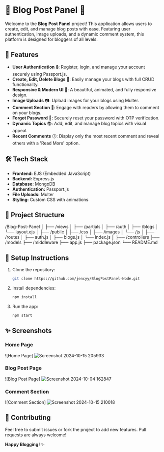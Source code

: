# 🌟 Blog Post Panel 🌟

Welcome to the **Blog Post Panel** project! This application allows users to create, edit, and manage blog posts with ease. Featuring user authentication, image uploads, and a dynamic comment system, this platform is designed for bloggers of all levels. 

## 🚀 Features

- **User Authentication** 🔒: Register, login, and manage your account securely using Passport.js.
- **Create, Edit, Delete Blogs** 📝: Easily manage your blogs with full CRUD functionality.
- **Responsive & Modern UI** 🎨: A beautiful, animated, and fully responsive design.
- **Image Uploads** 📷: Upload images for your blogs using Multer.
- **Comment Section** 💬: Engage with readers by allowing them to comment on your blogs.
- **Forgot Password** 🔑: Securely reset your password with OTP verification.
- **Dynamic Topics** 📚: Add, edit, and manage blog topics with visual appeal.
- **Recent Comments** 🕒: Display only the most recent comment and reveal others with a 'Read More' option.

## 🛠️ Tech Stack

- **Frontend:** EJS (Embedded JavaScript)
- **Backend:** Express.js
- **Database:** MongoDB
- **Authentication:** Passport.js
- **File Uploads:** Multer
- **Styling:** Custom CSS with animations

## 📂 Project Structure

/Blog-Post-Panel │ 
├── /views │
├── /partials │
├── /auth │ 
├── /blogs │
      └── layout.ejs │
├── /public │ 
├── /css │ 
├── /images │
      └── /js │
├── /routes │ 
├── auth.js │
├── blogs.js │
      └── index.js │
├── /controllers
├── /models 
├── /middleware
├── app.js
├── package.json 
└── README.md


## 🔧 Setup Instructions

1. Clone the repository:
    ```bash
    git clone https://github.com/jencyy/BlogPostPanel-Node.git
    ```
2. Install dependencies:
    ```bash
    npm install
    ```

3. Run the app:
    ```bash
    npm start
    ```

## ✨ Screenshots

### Home Page
![Home Page]
![Screenshot 2024-10-15 205933](https://github.com/user-attachments/assets/bb75a370-6133-4964-b117-0686c2d11f46)

### Blog Post Page

![Blog Post Page]
![Screenshot 2024-10-04 162847](https://github.com/user-attachments/assets/9c301e1c-a73c-4c9b-abe0-c6af209a848a)


### Comment Section
![Comment Section]
![Screenshot 2024-10-15 210018](https://github.com/user-attachments/assets/15d968f1-9e85-41cd-8207-5b516444f97b)




## 🤝 Contributing

Feel free to submit issues or fork the project to add new features. Pull requests are always welcome!


**Happy Blogging!** ✨

